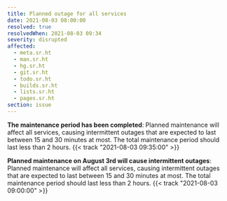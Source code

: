 ```yaml
---
title: Planned outage for all services
date: 2021-08-03 08:00:00
resolved: true
resolvedWhen: 2021-08-03 09:34
severity: disrupted
affected:
  - meta.sr.ht
  - man.sr.ht
  - hg.sr.ht
  - git.sr.ht
  - todo.sr.ht
  - builds.sr.ht
  - lists.sr.ht
  - pages.sr.ht
section: issue
---
```


**The maintenance period has been completed**:
Planned maintenance will affect all services, causing intermittent outages that
are expected to last between 15 and 30 minutes at most. The total maintenance
period should last less than 2 hours.
{{< track "2021-08-03 09:35:00" >}}

**Planned maintenance on August 3rd will cause intermittent outages**:
Planned maintenance will affect all services, causing intermittent outages that
are expected to last between 15 and 30 minutes at most. The total maintenance
period should last less than 2 hours.
{{< track "2021-08-03 09:00:00" >}}

